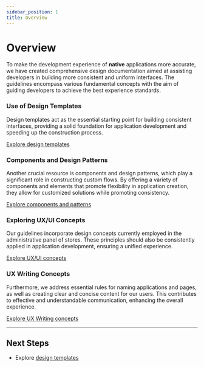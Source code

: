 ```yaml
---
sidebar_position: 1
title: Overview
---
```


# Overview

To make the development experience of **native** applications more accurate, we have created comprehensive design documentation aimed at assisting developers in building more consistent and uniform interfaces. The guidelines encompass various fundamental concepts with the aim of guiding developers to achieve the best experience standards.

### Use of Design Templates

Design templates act as the essential starting point for building consistent interfaces, providing a solid foundation for application development and speeding up the construction process.

[Explore design templates](./template-usage.md)

### Components and Design Patterns

Another crucial resource is components and design patterns, which play a significant role in constructing custom flows. By offering a variety of components and elements that promote flexibility in application creation, they allow for customized solutions while promoting consistency.

[Explore components and patterns](./component-usage.md)

### Exploring UX/UI Concepts

Our guidelines incorporate design concepts currently employed in the administrative panel of stores. These principles should also be consistently applied in application development, ensuring a unified experience.

[Explore UX/UI concepts](./concept-usage.md)

### UX Writing Concepts

Furthermore, we address essential rules for naming applications and pages, as well as creating clear and concise content for our users. This contributes to effective and understandable communication, enhancing the overall experience.

[Explore UX Writing concepts](./ux-writing-usage.md)

---

## Next Steps

- Explore [design templates](./template-usage.md)
